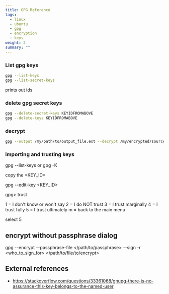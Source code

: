 ```yaml
---
title: GPG Reference
tags: 
  - linux
  - ubuntu
  - gpg
  - encryption
  - keys
weight: 2
summary: ""
---
```


### List gpg keys

```bash
gpg --list-keys
gpg --list-secret-keys
```
prints out ids

### delete gpg secret keys

```bash
gpg --delete-secret-keys KEYIDFROMABOVE
gpg --delete-keys KEYIDFROMABOVE
```

### decrypt

```bash
gpg --output /my/path/to/output_file.ext --decrypt /my/encrypted/source/file.gpg
```


### importing and trusting keys

gpg --list-keys
or
gpg -K

copy the <KEY_ID>

gpg --edit-key <KEY_ID>

gpg> trust

  1 = I don't know or won't say
  2 = I do NOT trust
  3 = I trust marginally
  4 = I trust fully
  5 = I trust ultimately
  m = back to the main menu


select 5 

## encrypt without passphrase dialog

gpg --encrypt --passphrase-file </path/to/passphrase> --sign -r <who_to_sign_for> </path/to/file/to/encrypt>


## External references

* <https://stackoverflow.com/questions/33361068/gnupg-there-is-no-assurance-this-key-belongs-to-the-named-user>